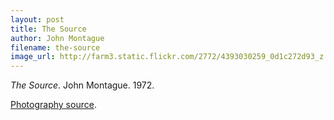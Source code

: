 ```yaml
---
layout: post
title: The Source
author: John Montague
filename: the-source
image_url: http://farm3.static.flickr.com/2772/4393030259_0d1c272d93_z.jpg?zz=1
---
```


_The Source_.  John Montague.  1972.

[Photography source](http://www.flickr.com/photos/pictoscribe/4393030259/).
